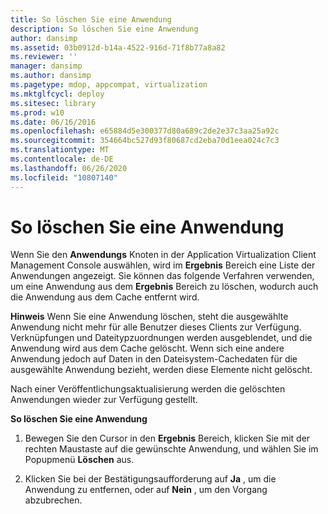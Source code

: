 ```yaml
---
title: So löschen Sie eine Anwendung
description: So löschen Sie eine Anwendung
author: dansimp
ms.assetid: 03b0912d-b14a-4522-916d-71f8b77a8a82
ms.reviewer: ''
manager: dansimp
ms.author: dansimp
ms.pagetype: mdop, appcompat, virtualization
ms.mktglfcycl: deploy
ms.sitesec: library
ms.prod: w10
ms.date: 06/16/2016
ms.openlocfilehash: e65884d5e300377d80a689c2de2e37c3aa25a92c
ms.sourcegitcommit: 354664bc527d93f80687cd2eba70d1eea024c7c3
ms.translationtype: MT
ms.contentlocale: de-DE
ms.lasthandoff: 06/26/2020
ms.locfileid: "10807140"
---
```

# So löschen Sie eine Anwendung


Wenn Sie den **Anwendungs** Knoten in der Application Virtualization Client Management Console auswählen, wird im **Ergebnis** Bereich eine Liste der Anwendungen angezeigt. Sie können das folgende Verfahren verwenden, um eine Anwendung aus dem **Ergebnis** Bereich zu löschen, wodurch auch die Anwendung aus dem Cache entfernt wird.

**Hinweis**  Wenn Sie eine Anwendung löschen, steht die ausgewählte Anwendung nicht mehr für alle Benutzer dieses Clients zur Verfügung. Verknüpfungen und Dateitypzuordnungen werden ausgeblendet, und die Anwendung wird aus dem Cache gelöscht. Wenn sich eine andere Anwendung jedoch auf Daten in den Dateisystem-Cachedaten für die ausgewählte Anwendung bezieht, werden diese Elemente nicht gelöscht.

Nach einer Veröffentlichungsaktualisierung werden die gelöschten Anwendungen wieder zur Verfügung gestellt.

 

**So löschen Sie eine Anwendung**

1.  Bewegen Sie den Cursor in den **Ergebnis** Bereich, klicken Sie mit der rechten Maustaste auf die gewünschte Anwendung, und wählen Sie im Popupmenü **Löschen** aus.

2.  Klicken Sie bei der Bestätigungsaufforderung auf **Ja** , um die Anwendung zu entfernen, oder auf **Nein** , um den Vorgang abzubrechen.

 

 





